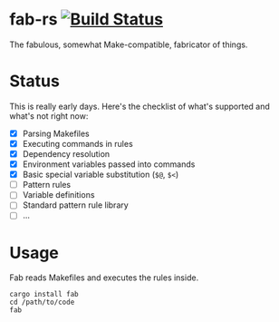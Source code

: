 # fab-rs [![Build Status](https://travis-ci.org/michaelmelanson/fab-rs.svg?branch=master)](https://travis-ci.org/michaelmelanson/fab-rs)
The fabulous, somewhat Make-compatible, fabricator of things.

# Status
This is really early days. Here's the checklist of what's supported and what's not right now:

- [x] Parsing Makefiles
- [x] Executing commands in rules
- [x] Dependency resolution
- [x] Environment variables passed into commands
- [x] Basic special variable substitution (`$@`, `$<`)
- [ ] Pattern rules
- [ ] Variable definitions
- [ ] Standard pattern rule library
- [ ] ...

# Usage

Fab reads Makefiles and executes the rules inside.

```
cargo install fab
cd /path/to/code
fab
```
